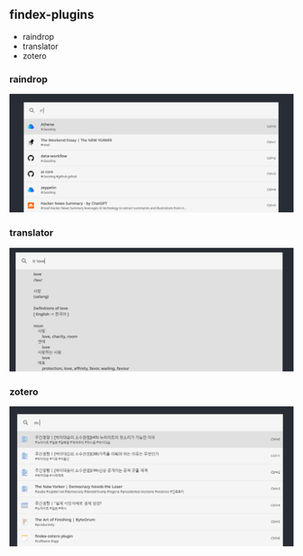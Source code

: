 ## findex-plugins

- raindrop
- translator
- zotero


### raindrop
![Raindrop Screenshot](./assets/screenshots/raindrop.png)

### translator
![translator Screenshot](./assets/screenshots/translator.png)

### zotero
![Raindrop Screenshot](./assets/screenshots/zotero.png)

